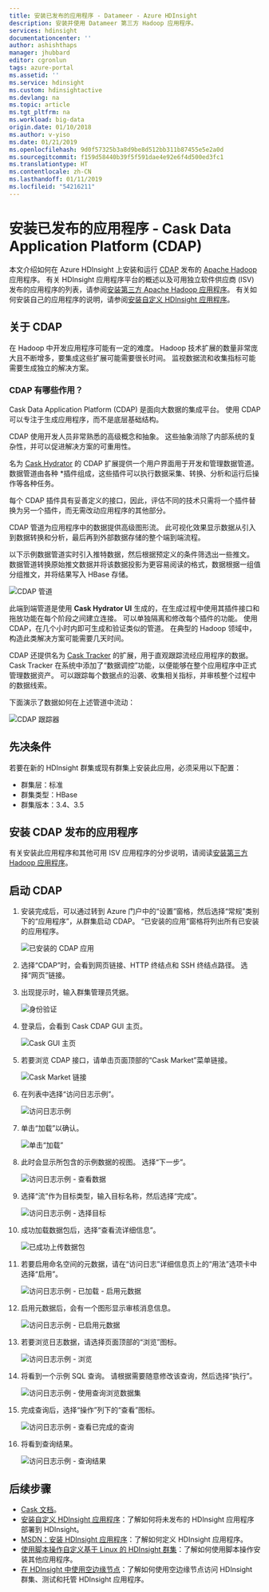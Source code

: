 ```yaml
---
title: 安装已发布的应用程序 - Datameer - Azure HDInsight
description: 安装并使用 Datameer 第三方 Hadoop 应用程序。
services: hdinsight
documentationcenter: ''
author: ashishthaps
manager: jhubbard
editor: cgronlun
tags: azure-portal
ms.assetid: ''
ms.service: hdinsight
ms.custom: hdinsightactive
ms.devlang: na
ms.topic: article
ms.tgt_pltfrm: na
ms.workload: big-data
origin.date: 01/10/2018
ms.author: v-yiso
ms.date: 01/21/2019
ms.openlocfilehash: 9d0f57325b3a8d9be8d512bb311b87455e5e2a0d
ms.sourcegitcommit: f159d58440b39f5f591dae4e92e6f4d500ed3fc1
ms.translationtype: HT
ms.contentlocale: zh-CN
ms.lasthandoff: 01/11/2019
ms.locfileid: "54216211"
---
```

# <a name="install-published-application---cask-data-application-platform-cdap"></a>安装已发布的应用程序 - Cask Data Application Platform (CDAP)

本文介绍如何在 Azure HDInsight 上安装和运行 [CDAP](https://cask.co/products/cdap/) 发布的 [Apache Hadoop](https://hadoop.apache.org/) 应用程序。 有关 HDInsight 应用程序平台的概述以及可用独立软件供应商 (ISV) 发布的应用程序的列表，请参阅[安装第三方 Apache Hadoop 应用程序](hdinsight-apps-install-applications.md)。 有关如何安装自己的应用程序的说明，请参阅[安装自定义 HDInsight 应用程序](hdinsight-apps-install-custom-applications.md)。

## <a name="about-cdap"></a>关于 CDAP

在 Hadoop 中开发应用程序可能有一定的难度。  Hadoop 技术扩展的数量非常庞大且不断增多，要集成这些扩展可能需要很长时间。 监视数据流和收集指标可能需要生成独立的解决方案。

### <a name="how-does-cdap-help"></a>CDAP 有哪些作用？

Cask Data Application Platform (CDAP) 是面向大数据的集成平台。 使用 CDAP 可以专注于生成应用程序，而不是底层基础结构。

CDAP 使用开发人员非常熟悉的高级概念和抽象。 这些抽象消除了内部系统的复杂性，并可以促进解决方案的可重用性。

名为 [Cask Hydrator](https://cask.co/products/hydrator/) 的 CDAP 扩展提供一个用户界面用于开发和管理数据管道。 数据管道由各种 *插件组成，这些插件可以执行数据采集、转换、分析和运行后操作等各种任务。

每个 CDAP 插件具有妥善定义的接口，因此，评估不同的技术只需将一个插件替换为另一个插件，而无需改动应用程序的其他部分。

CDAP 管道为应用程序中的数据提供高级图形流。 此可视化效果显示数据从引入到数据转换和分析，最后再到外部数据存储的整个端到端流程。

以下示例数据管道实时引入推特数据，然后根据预定义的条件筛选出一些推文。 数据管道转换原始推文数据并将该数据投影为更容易阅读的格式，数据根据一组值分组推文，并将结果写入 HBase 存储。

![CDAP 管道](./media/hdinsight-apps-install-cask/pipeline.png)

此端到端管道是使用 **Cask Hydrator UI** 生成的，在生成过程中使用其插件接口和拖放功能在每个阶段之间建立连接。 可以单独隔离和修改每个插件的功能。 使用 CDAP，在几个小时内即可生成和验证类似的管道。 在典型的 Hadoop 领域中，构造此类解决方案可能需要几天时间。

CDAP 还提供名为 [Cask Tracker](https://cask.co/products/tracker/) 的扩展，用于直观跟踪流经应用程序的数据。 Cask Tracker 在系统中添加了“数据调控”功能，以便能够在整个应用程序中正式管理数据资产。 可以跟踪每个数据点的沿袭、收集相关指标，并审核整个过程中的数据线索。

下面演示了数据如何在上述管道中流动：

![CDAP 跟踪器](./media/hdinsight-apps-install-cask/tracker.png)

## <a name="prerequisites"></a>先决条件

若要在新的 HDInsight 群集或现有群集上安装此应用，必须采用以下配置：

* 群集层：标准
* 群集类型：HBase
* 群集版本：3.4、3.5

## <a name="install-the-cdap-published-application"></a>安装 CDAP 发布的应用程序

有关安装此应用程序和其他可用 ISV 应用程序的分步说明，请阅读[安装第三方 Hadoop 应用程序](hdinsight-apps-install-applications.md)。

## <a name="launch-cdap"></a>启动 CDAP

1. 安装完成后，可以通过转到 Azure 门户中的“设置”窗格，然后选择“常规”类别下的“应用程序”，从群集启动 CDAP。 “已安装的应用”窗格将列出所有已安装的应用程序。

    ![已安装的 CDAP 应用](./media/hdinsight-apps-install-cask/cdap-app.png)

2. 选择“CDAP”时，会看到网页链接、HTTP 终结点和 SSH 终结点路径。 选择“网页”链接。

3. 出现提示时，输入群集管理员凭据。

    ![身份验证](./media/hdinsight-apps-install-cask/auth.png)

4. 登录后，会看到 Cask CDAP GUI 主页。

    ![Cask GUI 主页](./media/hdinsight-apps-install-cask/gui.png)

5. 若要浏览 CDAP 接口，请单击页面顶部的“Cask Market”菜单链接。

    ![Cask Market 链接](./media/hdinsight-apps-install-cask/cask-market.png)

6. 在列表中选择“访问日志示例”。

    ![访问日志示例](./media/hdinsight-apps-install-cask/market-log-sample.png)

7. 单击“加载”以确认。

    ![单击“加载”](./media/hdinsight-apps-install-cask/market-load.png)

8. 此时会显示所包含的示例数据的视图。 选择“下一步”。

    ![访问日志示例 - 查看数据](./media/hdinsight-apps-install-cask/market-view-data.png)

9. 选择“流”作为目标类型，输入目标名称，然后选择“完成”。

    ![访问日志示例 - 选择目标](./media/hdinsight-apps-install-cask/market-destination.png)

10. 成功加载数据包后，选择“查看流详细信息”。

    ![已成功上传数据包](./media/hdinsight-apps-install-cask/market-view-details.png)

11. 若要启用命名空间的元数据，请在“访问日志”详细信息页上的“用法”选项卡中选择“启用”。

    ![访问日志示例 - 已加载 - 启用元数据](./media/hdinsight-apps-install-cask/log-loaded.png)

12. 启用元数据后，会有一个图形显示审核消息信息。

    ![访问日志示例 - 已启用元数据](./media/hdinsight-apps-install-cask/log-metadata.png)

13. 若要浏览日志数据，请选择页面顶部的“浏览”图标。

    ![访问日志示例 - 浏览](./media/hdinsight-apps-install-cask/log-explore.png)

14. 将看到一个示例 SQL 查询。 请根据需要随意修改该查询，然后选择“执行”。

    ![访问日志示例 - 使用查询浏览数据集](./media/hdinsight-apps-install-cask/log-query.png)

15. 完成查询后，选择“操作”列下的“查看”图标。

    ![访问日志示例 - 查看已完成的查询](./media/hdinsight-apps-install-cask/log-query-view.png)

16. 将看到查询结果。

    ![访问日志示例 - 查询结果](./media/hdinsight-apps-install-cask/log-query-results.png)

## <a name="next-steps"></a>后续步骤

* [Cask 文档](https://cask.co/resources/documentation/)。
* [安装自定义 HDInsight 应用程序](hdinsight-apps-install-custom-applications.md)：了解如何将未发布的 HDInsight 应用程序部署到 HDInsight。
* [MSDN：安装 HDInsight 应用程序](https://msdn.microsoft.com/library/mt706515.aspx)：了解如何定义 HDInsight 应用程序。
* [使用脚本操作自定义基于 Linux 的 HDInsight 群集](hdinsight-hadoop-customize-cluster-linux.md)：了解如何使用脚本操作安装其他应用程序。
* [在 HDInsight 中使用空边缘节点](hdinsight-apps-use-edge-node.md)：了解如何使用空边缘节点访问 HDInsight 群集、测试和托管 HDInsight 应用程序。
